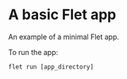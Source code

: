 # A basic Flet app

An example of a minimal Flet app.

To run the app:

```
flet run [app_directory]
```